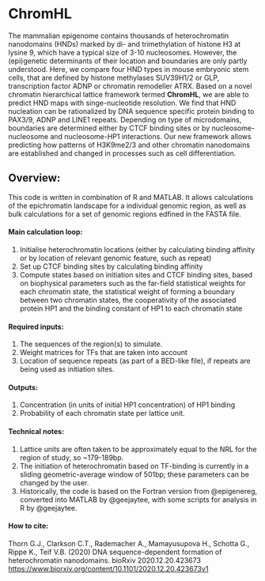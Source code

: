 # ChromHL

The mammalian epigenome contains thousands of heterochromatin nanodomains (HNDs) marked by di- and trimethylation of histone H3 at lysine 9, which have a typical size of 3-10 nucleosomes. However, the (epi)genetic determinants of their location and boundaries are only partly understood. Here, we compare four HND types in mouse embryonic stem cells, that are defined by histone methylases SUV39H1/2 or GLP, transcription factor ADNP or chromatin remodeller ATRX. Based on a novel chromatin hierarchical lattice framework termed **ChromHL**, we are able to predict HND maps with singe-nucleotide resolution. We find that HND nucleation can be rationalized by DNA sequence specific protein binding to PAX3/9, ADNP and LINE1 repeats. Depending on type of microdomains, boundaries are determined either by CTCF binding sites or by nucleosome-nucleosome and nucleosome-HP1 interactions. Our new framework allows predicting how patterns of H3K9me2/3 and other chromatin nanodomains are established and changed in processes such as cell differentiation.

## Overview:

This code is written in combination of R and MATLAB. It allows calculations of the epichromatin landscape for a individual genomic region, as well as bulk calculations for a set of genomic regions edfined in the FASTA file.

#### Main calculation loop:
 
1. Initialise heterochromatin locations (either by calculating binding affinity or by location of relevant genomic feature, such as repeat)
2. Set up CTCF binding sites by calculating binding affinity
3. Compute states based on initiation sites and CTCF binding sites, based on biophysical parameters such as the far-field statistical weights for each chromatin state, the statistical weight of forming a boundary between two chromatin states, the cooperativity of the associated protein HP1 and the binding constant of HP1 to each chromatin state

#### Required inputs:

1. The sequences of the region(s) to simulate.
2. Weight matrices for TFs that are taken into account
3. Location of sequence repeats (as part of a BED-like file), if repeats are being used as initiation sites.

#### Outputs:

1. Concentration (in units of initial HP1 concentration) of HP1 binding
2. Probability of each chromatin state per lattice unit.

#### Technical notes:

1. Lattice units are often taken to be approximately equal to the NRL for the region of study, so ~179-189bp.
2. The initiation of heterochromatin based on TF-binding is currently in a sliding geometric-average window of 501bp; these parameters can be changed by the user.
3. Historically, the code is based on the Fortran version from @epigenereg, converted into MATLAB by @geejaytee, with some scripts for analysis in R by @geejaytee.

#### How to cite:

Thorn G.J., Clarkson C.T., Rademacher A., Mamayusupova H., Schotta G., Rippe K., Teif V.B. (2020) DNA sequence-dependent formation of heterochromatin nanodomains. bioRxiv 2020.12.20.423673 https://www.biorxiv.org/content/10.1101/2020.12.20.423673v1

